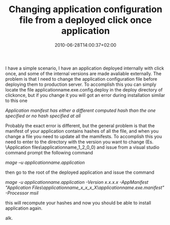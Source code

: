 ﻿---
title: "Changing application configuration file from a deployed click once application"
description: ""
date: 2010-06-28T14:00:37+02:00
draft: false
tags: [General]
categories: [General]
---
I have a simple scenario, I have an application deployed internally with click once, and some of the internal versions are made avaliable externally. The problem is that I need to change the application configuration file before deploying them to production server. To accomplish this you can simply locate the file applicationname.exe.config.deploy in the deploy directory of clickonce, but if you change it you will got an error during installation similar to this one

*Application manifest has either a different computed hash than the one specified or no hash specified at all*

Probably the exact error is different, but the general problem is that the manifest of your application contains hashes of all the file, and when you change a file you need to update all the mamifests. To accomplish this you need to enter to the directory with the version you want to change (Es. \Application files\applicationname\_1\_2\_0\_0) and issue from a visual studio command prompt the following command

*mage –u applicationname.application*

then go to the root of the deployed application and issue the command

*mage -u applicationname.application -Version x.x.x.x -AppManifest "Application Files\applicationname\_x\_x\_x\_X\applicationname.exe.manifest" -Processor msil*

this will recompute your hashes and now you should be able to install application again.

alk.
